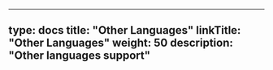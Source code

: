 
---
type: docs
title: "Other Languages"
linkTitle: "Other Languages"
weight: 50
description: "Other languages support"
---


